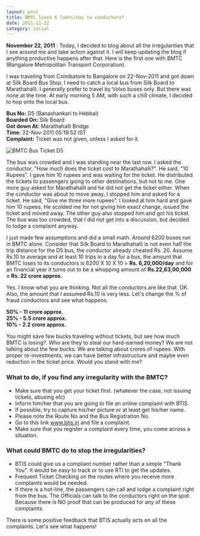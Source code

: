 ```yaml
---
layout: post
title: BMTC loses 6 lakhs/day to conductors?
date: 2011-11-22
category: social
---
```


**November 22, 2011** : Today, I decided to blog about all the irregularities that I see around me and take action against it. I will keep updating the blog if anything productive happens after that. Here is the first one with BMTC (Bangalore Metropolitan Transport Corporation).  
  
I was traveling from Coimbatore to Bangalore on 22-Nov-2011 and got down at Silk Board Bus Stop. I need to catch a local bus from Silk Board to Marathahalli. I generally prefer to travel by Volvo buses only. But there was none at the time. At early morning 5 AM, with such a chill climate, I decided to hop onto the local bus.  
  
**Bus No:** D5 (Banashankari to Hebbal)  
**Boarded On:** Silk Board  
**Got down At:** Marathahalli Bridge  
**Time:** 22-Nov-2011 05:19:52 IST  
**Complaint:** Ticket was not given, unless I asked for it.  
  
![BMTC Bus Ticket D5]({{site.img-path}}/bmtc-bus-ticket-d5.jpg)  
  
The bus was crowded and I was standing near the last row. I asked the conductor, "How much does the ticket cost to Marathahalli?". He said, "10 Rupees". I gave him 10 rupees and was waiting for the ticket. He distributed the tickets to passengers going to other destinations, but not to me. One more guy asked for Marathahalli and he did not get the ticket either. When the conductor was about to move away, I stopped him and asked for a ticket. He said, "Give me three more rupees". I looked at him hard and gave him 10 rupees. He scolded me for not giving him exact change, issued the ticket and moved away. The other guy also stopped him and got his ticket. The bus was too crowded, that I did not get into a discussion, but decided to lodge a complaint anyway.  
  
I just made few assumptions and did a small math. Around 6200 buses run in BMTC alone. Consider that Silk Board to Marathahalli is not even half the trip distance for the D5 bus, the conductor already cheated Rs. 20. Assume Rs.10 to average and at least 10 trips in a day for a bus, the amount that BMTC loses to its conductors is 6200 X 10 X 10 = **Rs. 6,20,000/day** and for an financial year it turns out to be a whopping amount of **Rs.22,63,00,000 = Rs. 22 crore approx.**  
  
Yes. I know what you are thinking. Not all the conductors are like that. OK. Also, the amount that I assumed Rs.10 is very less. Let's change the % of fraud conductors and see what happens.  
  
**50% - 11 crore approx.**  
**25% - 5.5 crore approx.**  
**10% - 2.2 crore approx.**  
  
You might save few bucks traveling without tickets, but see how much BMTC is losing?. Who are they to steal our hard-earned money? We are not talking about the few bucks. We are talking about crores of rupees. With proper re-investments, we can have better infrastructure and maybe even reduction in the ticket price. Would you stand with me?  
  
### What to do, if you find any irregularity with the BMTC?

* Make sure that you get your ticket first. (whatever the case, not issuing tickets, abusing etc)  
* Inform him/her that you are going to file an online complaint with BTIS.  
* If possible, try to capture his/her picture or at least get his/her name.  
* Please note the Route No and the Bus Registration No.  
* Go to this link www.btis.in and file a complaint.
* Make sure that you register a complaint every time, you come across a situation.  

### What could BMTC do to stop the irregularities?

* BTIS could give us a compliant number rather than a simple "Thank You". It would be easy to track or to use RTI to get the updates.  
* Frequent Ticket Checking on the routes where you receive more complaints would be needed.  
* If there is a hot-line, the passengers can call and lodge a complaint right from the bus. The Officials can talk to the conductors right on the spot. Because there is NO proof that can be produced for any of these complaints.  
  
There is some positive feedback that BTIS actually acts on all the complaints. Let's see what happens!  

